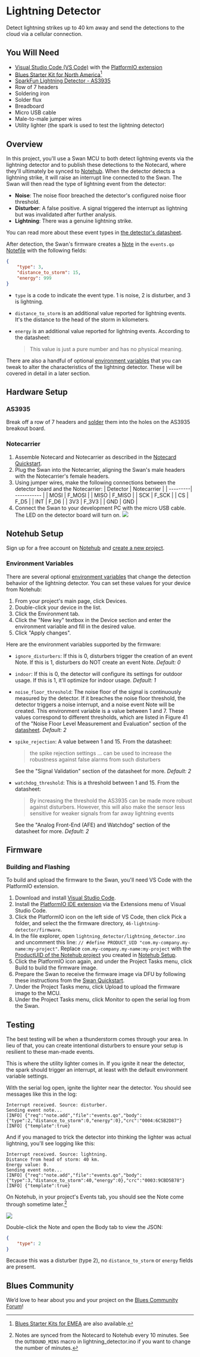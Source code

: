 # Lightning Detector

Detect lightning strikes up to 40 km away and send the detections to the cloud via a cellular connection.

## You Will Need

* [Visual Studio Code (VS Code)](https://code.visualstudio.com/) with the [PlatformIO extension](https://platformio.org/)
* [Blues Starter Kit for North America](https://shop.blues.io/products/blues-starter-kit-for-north-america)[^1]
* [SparkFun Lightning Detector - AS3935](https://www.sparkfun.com/products/15441)
* Row of 7 headers
* Soldering iron
* Solder flux
* Breadboard
* Micro USB cable
* Male-to-male jumper wires
* Utility lighter (the spark is used to test the lightning detector)

## Overview

In this project, you'll use a Swan MCU to both detect lightning events via the lightning detector and to publish these detections to the Notecard, where they'll ultimately be synced to [Notehub](https://notehub.io/). When the detector detects a lightning strike, it will raise an interrupt line connected to the Swan. The Swan will then read the type of lightning event from the detector:

- **Noise**: The noise floor breached the detector's configured noise floor threshold.
- **Disturber**: A false positive. A signal triggered the interrupt as lightning but was invalidated after further analysis.
- **Lightning**: There was a genuine lightning strike.

You can read more about these event types in [the detector's datasheet](https://cdn.sparkfun.com/assets/learn_tutorials/9/2/1/AS3935_Datasheet_EN_v2.pdf).

After detection, the Swan's firmware creates a [Note](https://dev.blues.io/api-reference/glossary/#note) in the `events.qo` [Notefile](https://dev.blues.io/api-reference/glossary/#notefile) with the following fields:

```json
{
    "type": 3,
    "distance_to_storm": 15,
    "energy": 999
}
```

- `type` is a code to indicate the event type. 1 is noise, 2 is disturber, and 3 is lightning.
- `distance_to_storm` is an additional value reported for lightning events. It's the distance to the head of the storm in kilometers.
- `energy` is an additional value reported for lightning events. According to the datasheet:

  >This value is just a pure number and has no physical meaning.

There are also a handful of optional [environment variables](https://dev.blues.io/guides-and-tutorials/notecard-guides/understanding-environment-variables/) that you can tweak to alter the characteristics of the lightning detector. These will be covered in detail in a later section.

## Hardware Setup

### AS3935

Break off a row of 7 headers and [solder](https://learn.sparkfun.com/tutorials/how-to-solder-through-hole-soldering/all) them into the holes on the AS3935 breakout board.

### Notecarrier

1. Assemble Notecard and Notecarrier as described in the [Notecard Quickstart](https://dev.blues.io/quickstart/notecard-quickstart/notecard-and-notecarrier-f/).
2. Plug the Swan into the Notecarrier, aligning the Swan's male headers with the Notecarrier's female headers.
3. Using jumper wires, make the following connections between the detector board and the Notecarrier:
    | Detector | Notecarrier |
    | ---------| ----------- |
    | MOSI     | F_MOSI      |
    | MISO     | F_MISO      |
    | SCK      | F_SCK       |
    | CS       | F_D5        |
    | INT      | F_D6        |
    | 3V3      | F_3V3       |
    | GND      | GND         |
4. Connect the Swan to your development PC with the micro USB cable. The LED on the detector board will turn on.
  ![](images/assembled.jpg)

## Notehub Setup

Sign up for a free account on [Notehub](https://notehub.io) and [create a new project](https://dev.blues.io/quickstart/notecard-quickstart/notecard-and-notecarrier-pi/#set-up-notehub).

### Environment Variables

There are several optional [environment variables](https://dev.blues.io/guides-and-tutorials/notecard-guides/understanding-environment-variables/) that change the detection behavior of the lightning detector. You can set these values for your device from Notehub:

1. From your project's main page, click Devices.
2. Double-click your device in the list.
3. Click the Environment tab.
4. Click the "New key" textbox in the Device section and enter the environment variable and fill in the desired value.
5. Click "Apply changes".

Here are the environment variables supported by the firmware:

- `ignore_disturbers`: If this is 0, disturbers trigger the creation of an event Note. If this is 1, disturbers do NOT create an event Note. *Default: 0*
- `indoor`: If this is 0, the detector will configure its settings for outdoor usage. If this is 1, it'll optimize for indoor usage. *Default: 1*
- `noise_floor_threshold`: The noise floor of the signal is continuously measured by the detector. If it breaches the noise floor threshold, the detector triggers a noise interrupt, and a noise event Note will be created. This environment variable is a value between 1 and 7. These values correspond to different thresholds, which are listed in Figure 41 of the "Noise Floor Level Measurement and Evaluation" section of the [datasheet](https://cdn.sparkfun.com/assets/learn_tutorials/9/2/1/AS3935_Datasheet_EN_v2.pdf). *Default: 2*
- `spike_rejection`: A value between 1 and 15. From the datasheet:
  > the spike rejection settings ... can be used to increase the  robustness against false alarms from such disturbers

  See the "Signal Validation" section of the datasheet for more. *Default: 2*
- `watchdog_threshold`: This is a threshold between 1 and 15. From the datasheet:
  > By increasing the threshold the AS3935 can be made more robust against disturbers. However, this will also make the sensor less sensitive for weaker signals from far away lightning events

  See the "Analog Front-End (AFE) and Watchdog" section of the datasheet for more. *Default: 2*

## Firmware

### Building and Flashing

To build and upload the firmware to the Swan, you'll need VS Code with the PlatformIO extension.

1. Download and install [Visual Studio Code](https://code.visualstudio.com/).
2. Install the [PlatformIO IDE extension](https://marketplace.visualstudio.com/items?itemName=platformio.platformio-ide) via the Extensions menu of Visual Studio Code.
3. Click the PlatformIO icon on the left side of VS Code, then click Pick a folder, and select the the firmware directory, `46-lightning-detector/firmware`.
4. In the file explorer, open `lightning_detector/lightning_detector.ino` and uncomment this line: `// #define PRODUCT_UID "com.my-company.my-name:my-project"`. Replace `com.my-company.my-name:my-project` with the [ProductUID of the Notehub project](https://dev.blues.io/notehub/notehub-walkthrough/#finding-a-productuid) you created in [Notehub Setup](#notehub-setup).
5. Click the PlatformIO icon again, and under the Project Tasks menu, click Build to build the firmware image.
6. Prepare the Swan to receive the firmware image via DFU by following these instructions from the [Swan Quickstart](https://dev.blues.io/quickstart/swan-quickstart#programming-swan-the-stlink-v3mini-recommended).
7. Under the Project Tasks menu, click Upload to upload the firmware image to the MCU.
8. Under the Project Tasks menu, click Monitor to open the serial log from the Swan.

## Testing

The best testing will be when a thunderstorm comes through your area. In lieu of that, you can create intentional disturbers to ensure your setup is resilient to these man-made events.

This is where the utility lighter comes in. If you ignite it near the detector, the spark should trigger an interrupt, at least with the default environment variable settings.

With the serial log open, ignite the lighter near the detector. You should see messages like this in the log:

```
Interrupt received. Source: disturber.
Sending event note...
[INFO] {"req":"note.add","file":"events.qo","body":{"type":2,"distance_to_storm":0,"energy":0},"crc":"0004:6C5B2D87"}
[INFO] {"template":true}
```

And if you managed to trick the detector into thinking the lighter was actual lightning, you'll see logging like this:

```
Interrupt received. Source: lightning.
Distance from head of storm: 40 km.
Energy value: 0.
Sending event note...
[INFO] {"req":"note.add","file":"events.qo","body":{"type":3,"distance_to_storm":40,"energy":0},"crc":"0003:9CBD5B78"}
[INFO] {"template":true}
```

On Notehub, in your project's Events tab, you should see the Note come through sometime later.[^2]

![](images/events.png)

Double-click the Note and open the Body tab to view the JSON:

```json
{
    "type": 2
}
```

Because this was a disturber (type 2), no `distance_to_storm` or `energy` fields are present.

## Blues Community

We’d love to hear about you and your project on the [Blues Community Forum](https://discuss.blues.com/)!


[^1]: [Blues Starter Kits for EMEA](https://shop.blues.io/products/blues-starter-kit-for-emea) are also available.
[^2]: Notes are synced from the Notecard to Notehub every 10 minutes. See the `OUTBOUND_MINS` macro in lightning_detector.ino if you want to change the number of minutes.
